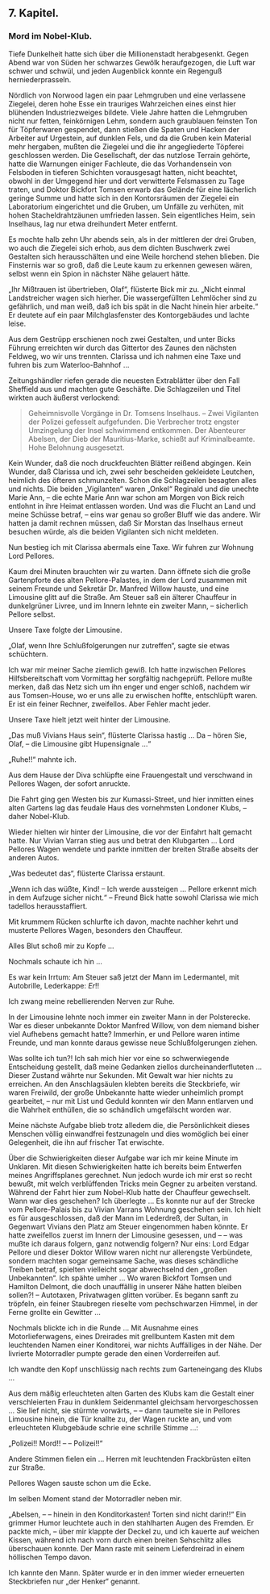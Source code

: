 <h2>7. Kapitel.</h2>
<h3>Mord im Nobel-Klub.</h3>

Tiefe Dunkelheit hatte sich über die Millionenstadt herabgesenkt. Gegen Abend
war von Süden her schwarzes Gewölk heraufgezogen, die Luft war schwer und
schwül, und jeden Augenblick konnte ein Regenguß herniederprasseln.

Nördlich von Norwood lagen ein paar Lehmgruben und eine verlassene Ziegelei,
deren hohe Esse ein trauriges Wahrzeichen eines einst hier blühenden
Industriezweiges bildete. Viele Jahre hatten die Lehmgruben nicht nur fetten,
feinkörnigen Lehm, sondern auch graublauen feinsten Ton für Töpferwaren
gespendet, dann stießen die Spaten und Hacken der Arbeiter auf Urgestein, auf
dunklen Fels, und da die Gruben kein Material mehr hergaben, mußten die
Ziegelei und die ihr angegliederte Töpferei geschlossen werden. Die
Gesellschaft, der das nutzlose Terrain gehörte, hatte die Warnungen einiger
Fachleute, die das Vorhandensein von Felsboden in tieferen Schichten
vorausgesagt hatten, nicht beachtet, obwohl in der Umgegend hier und dort
verwitterte Felsmassen zu Tage traten, und Doktor Bickfort Tomsen erwarb das
Gelände für eine lächerlich geringe Summe und hatte sich in den Kontorsräumen
der Ziegelei ein Laboratorium eingerichtet und die Gruben, um Unfälle zu
verhüten, mit hohen Stacheldrahtzäunen umfrieden lassen. Sein eigentliches
Heim, sein Inselhaus, lag nur etwa dreihundert Meter entfernt.

Es mochte halb zehn Uhr abends sein, als in der mittleren der drei Gruben, wo
auch die Ziegelei sich erhob, aus dem dichten Buschwerk zwei Gestalten sich
herausschälten und eine Weile horchend stehen blieben. Die Finsternis war so
groß, daß die Leute kaum zu erkennen gewesen wären, selbst wenn ein Spion in
nächster Nähe gelauert hätte.

„Ihr Mißtrauen ist übertrieben, Olaf“, flüsterte Bick mir zu. „Nicht einmal
Landstreicher wagen sich hierher. Die wassergefüllten Lehmlöcher sind zu
gefährlich, und man weiß, daß ich bis spät in die Nacht hinein hier arbeite.“
Er deutete auf ein paar Milchglasfenster des Kontorgebäudes und lachte leise.

Aus dem Gestrüpp erschienen noch zwei Gestalten, und unter Bicks Führung
erreichten wir durch das Gittertor des Zaunes den nächsten Feldweg, wo wir uns
trennten. Clarissa und ich nahmen eine Taxe und fuhren bis zum Waterloo-Bahnhof
…

Zeitungshändler riefen gerade die neuesten Extrablätter über den Fall Sheffield
aus und machten gute Geschäfte. Die Schlagzeilen und Titel wirkten auch äußerst
verlockend:

> Geheimnisvolle Vorgänge in Dr. Tomsens Inselhaus. – Zwei Vigilanten der Polizei
gefesselt aufgefunden. Die Verbrecher trotz engster Umzingelung der Insel
schwimmend entkommen. Der Abenteurer Abelsen, der Dieb der Mauritius-Marke,
schießt auf Kriminalbeamte. Hohe Belohnung ausgesetzt.

Kein Wunder, daß die noch druckfeuchten Blätter reißend abgingen. Kein Wunder,
daß Clarissa und ich, zwei sehr bescheiden gekleidete Leutchen, heimlich des
öfteren schmunzelten. Schon die Schlagzeilen besagten alles und nichts. Die
beiden „Vigilanten“ waren „Onkel“ Reginald und die unechte Marie Ann, – die
echte Marie Ann war schon am Morgen von Bick reich entlohnt in ihre Heimat
entlassen worden. Und was die Flucht an Land und meine Schüsse betraf, – eins
war genau so großer Bluff wie das andere. Wir hatten ja damit rechnen müssen,
daß Sir Morstan das Inselhaus erneut besuchen würde, als die beiden Vigilanten
sich nicht meldeten.

Nun bestieg ich mit Clarissa abermals eine Taxe. Wir fuhren zur Wohnung Lord
Pellores.

Kaum drei Minuten brauchten wir zu warten. Dann öffnete sich die große
Gartenpforte des alten Pellore-Palastes, in dem der Lord zusammen mit seinem
Freunde und Sekretär Dr. Manfred Willow hauste, und eine Limousine glitt auf
die Straße. Am Steuer saß ein älterer Chauffeur in dunkelgrüner Livree, und im
Innern lehnte ein zweiter Mann, – sicherlich Pellore selbst.

Unsere Taxe folgte der Limousine.

„Olaf, wenn Ihre Schlußfolgerungen nur zutreffen“, sagte sie etwas schüchtern.

Ich war mir meiner Sache ziemlich gewiß. Ich hatte inzwischen Pellores
Hilfsbereitschaft vom Vormittag her sorgfältig nachgeprüft. Pellore mußte
merken, daß das Netz sich um ihn enger und enger schloß, nachdem wir aus
Tomsen-House, wo er uns alle zu erwischen hoffte, entschlüpft waren. Er ist ein
feiner Rechner, zweifellos. Aber Fehler macht jeder.

Unsere Taxe hielt jetzt weit hinter der Limousine.

„Das muß Vivians Haus sein“, flüsterte Clarissa hastig … Da – hören Sie, Olaf,
– die Limousine gibt Hupensignale …“

„Ruhe!!“ mahnte ich.

Aus dem Hause der Diva schlüpfte eine Frauengestalt und verschwand in Pellores
Wagen, der sofort anruckte.

Die Fahrt ging gen Westen bis zur Kumassi-Street, und hier inmitten eines alten
Gartens lag das feudale Haus des vornehmsten Londoner Klubs, – daher
Nobel-Klub.

Wieder hielten wir hinter der Limousine, die vor der Einfahrt halt gemacht
hatte. Nur Vivian Varran stieg aus und betrat den Klubgarten … Lord Pellores
Wagen wendete und parkte inmitten der breiten Straße abseits der anderen Autos.

„Was bedeutet das“, flüsterte Clarissa erstaunt.

„Wenn ich das wüßte, Kind! – Ich werde aussteigen … Pellore erkennt mich in dem
Aufzuge sicher nicht.“ – Freund Bick hatte sowohl Clarissa wie mich tadellos
herausstaffiert.

Mit krummem Rücken schlurfte ich davon, machte nachher kehrt und musterte
Pellores Wagen, besonders den Chauffeur.

Alles Blut schoß mir zu Kopfe …

Nochmals schaute ich hin …

Es war kein Irrtum: Am Steuer saß jetzt der Mann im Ledermantel, mit
Autobrille, Lederkappe: *Er*!!

Ich zwang meine rebellierenden Nerven zur Ruhe.

In der Limousine lehnte noch immer ein zweiter Mann in der Polsterecke. War es
dieser unbekannte Doktor Manfred Willow, von dem niemand bisher viel Aufhebens
gemacht hatte? Immerhin, er und Pellore waren intime Freunde, und man konnte
daraus gewisse neue Schlußfolgerungen ziehen.

Was sollte ich tun?! Ich sah mich hier vor eine so schwerwiegende Entscheidung
gestellt, daß meine Gedanken ziellos durcheinanderfluteten … Dieser Zustand
währte nur Sekunden. Mit Gewalt war hier nichts zu erreichen. An den
Anschlagsäulen klebten bereits die Steckbriefe, wir waren Freiwild, der große
Unbekannte hatte wieder unheimlich prompt gearbeitet, – nur mit List und Geduld
konnten wir den Mann entlarven und die Wahrheit enthüllen, die so schändlich
umgefälscht worden war.

Meine nächste Aufgabe blieb trotz alledem die, die Persönlichkeit dieses
Menschen völlig einwandfrei festzunageln und dies womöglich bei einer
Gelegenheit, die ihn auf frischer Tat erwischte.

Über die Schwierigkeiten dieser Aufgabe war ich mir keine Minute im Unklaren.
Mit diesen Schwierigkeiten hatte ich bereits beim Entwerfen meines
Angriffsplanes gerechnet. Nun jedoch wurde ich mir erst so recht bewußt, mit
welch verblüffenden Tricks mein Gegner zu arbeiten verstand. Während der Fahrt
hier zum Nobel-Klub hatte der Chauffeur gewechselt. Wann war dies geschehen?
Ich überlegte … Es konnte nur auf der Strecke vom Pellore-Palais bis zu Vivian
Varrans Wohnung geschehen sein. Ich hielt es für ausgeschlossen, daß der Mann
im Lederdreß, der Sultan, in Gegenwart Vivians den Platz am Steuer eingenommen
haben könnte. Er hatte zweifellos zuerst im Innern der Limousine gesessen, und
– – was mußte ich daraus folgern, ganz notwendig folgern? Nur eins: Lord Edgar
Pellore und dieser Doktor Willow waren nicht nur allerengste Verbündete,
sondern machten sogar gemeinsame Sache, was dieses schändliche Treiben betraf,
spielten vielleicht sogar abwechselnd den „großen Unbekannten“. Ich spähte
umher … Wo waren Bickfort Tomsen und Hamilton Delmont, die doch unauffällig in
unserer Nähe hatten bleiben sollen?! – Autotaxen, Privatwagen glitten vorüber.
Es begann sanft zu tröpfeln, ein feiner Staubregen rieselte vom pechschwarzen
Himmel, in der Ferne grollte ein Gewitter …

Nochmals blickte ich in die Runde … Mit Ausnahme eines Motorlieferwagens, eines
Dreirades mit grellbuntem Kasten mit dem leuchtenden Namen einer Konditorei,
war nichts Auffälliges in der Nähe. Der livrierte Motorradler pumpte gerade den
einen Vorderreifen auf.

Ich wandte den Kopf unschlüssig nach rechts zum Garteneingang des Klubs …

Aus dem mäßig erleuchteten alten Garten des Klubs kam die Gestalt einer
verschleierten Frau in dunklem Seidenmantel gleichsam hervorgeschossen … Sie
lief nicht, sie stürmte vorwärts, – – dann taumelte sie in Pellores Limousine
hinein, die Tür knallte zu, der Wagen ruckte an, und vom erleuchteten
Klubgebäude schrie eine schrille Stimme …:

„Polizei!! Mord!! – – Polizei!!“

Andere Stimmen fielen ein … Herren mit leuchtenden Frackbrüsten eilten zur
Straße.

Pellores Wagen sauste schon um die Ecke.

Im selben Moment stand der Motorradler neben mir.

„Abelsen, – – hinein in den Konditorkasten! Torten sind nicht darin!!“ Ein
grimmer Humor leuchtete auch in den stahlharten Augen des Fremden. Er packte
mich, – über mir klappte der Deckel zu, und ich kauerte auf weichen Kissen,
während ich nach vorn durch einen breiten Sehschlitz alles überschauen konnte.
Der Mann raste mit seinem Lieferdreirad in einem höllischen Tempo davon.

Ich kannte den Mann. Später wurde er in den immer wieder erneuerten
Steckbriefen nur „der Henker“ genannt.


